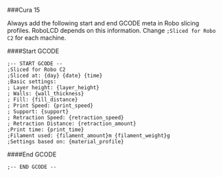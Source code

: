 ###Cura 15

Always add the following start and end GCODE meta in Robo slicing profiles.  RoboLCD depends on this information.  Change `;Sliced for Robo C2` for each machine.

####Start GCODE
```
;-- START GCODE --
;Sliced for Robo C2
;Sliced at: {day} {date} {time}
;Basic settings:
; Layer height: {layer_height}
; Walls: {wall_thickness}
; Fill: {fill_distance}
; Print Speed: {print_speed}
; Support: {support}
; Retraction Speed: {retraction_speed}
; Retraction Distance: {retraction_amount}
;Print time: {print_time}
;Filament used: {filament_amount}m {filament_weight}g
;Settings based on: {material_profile}
```
####End GCODE

```
;-- END GCODE --
```
